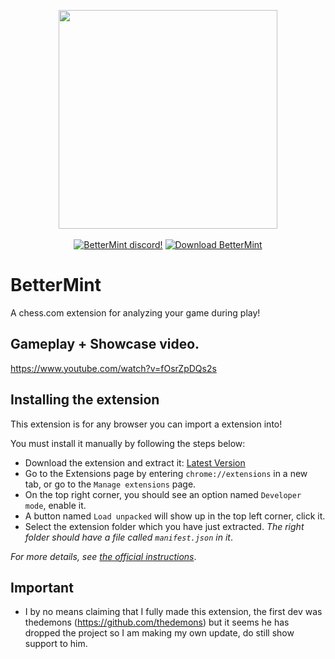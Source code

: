 <p align="center">
    <img width="350" src="https://cdn.discordapp.com/attachments/1017565672622006303/1089946864717144094/image.png">
    <br><br>
    <a href="https://discord.gg/bettermint"><img alt="BetterMint discord!" src="https://img.shields.io/badge/Discord-BetterMint-0?style=flat&logo=discord"></a>
    <a href="https://github.com/BotSolver/BetterMint/releases"><img alt="Download BetterMint" src="https://img.shields.io/github/downloads/BotSolver/BetterMint/total?color=%2331c754&label=Download&logo=googlechrome&logoColor=%23ffffff"></a>
</p>

# BetterMint
A chess.com extension for analyzing your game during play!

## Gameplay + Showcase video.

https://www.youtube.com/watch?v=fOsrZpDQs2s


## Installing the extension
This extension is for any browser you can import a extension into!

You must install it manually by following the steps below:

- Download the extension and extract it: [Latest Version](https://github.com/BotSolver/BetterMint/releases/download/bettermint/BetterMint.zip)
- Go to the Extensions page by entering `chrome://extensions` in a new tab, or go to the `Manage extensions` page.
- On the top right corner, you should see an option named `Developer mode`, enable it.
- A button named `Load unpacked` will show up in the top left corner, click it.
- Select the extension folder which you have just extracted. *The right folder should have a file called `manifest.json` in it*.

*For more details, see [the official instructions](https://developer.chrome.com/docs/extensions/mv3/getstarted/development-basics/#load-unpacked)*.

## Important

- I by no means claiming that I fully made this extension, the first dev was thedemons (https://github.com/thedemons) but it seems he has dropped the project so I am making my own update, do still show support to him.
